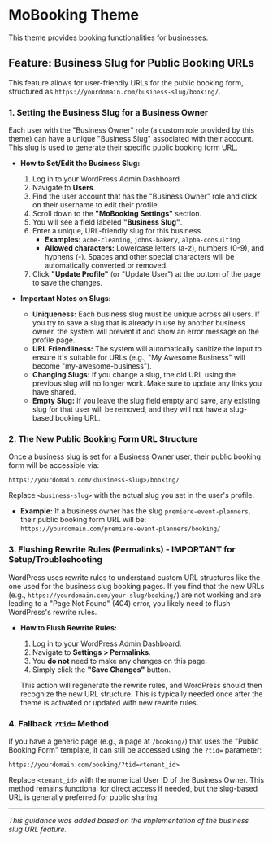 # MoBooking Theme

This theme provides booking functionalities for businesses.

## Feature: Business Slug for Public Booking URLs

This feature allows for user-friendly URLs for the public booking form, structured as `https://yourdomain.com/business-slug/booking/`.

### 1. Setting the Business Slug for a Business Owner

Each user with the "Business Owner" role (a custom role provided by this theme) can have a unique "Business Slug" associated with their account. This slug is used to generate their specific public booking form URL.

*   **How to Set/Edit the Business Slug:**
    1.  Log in to your WordPress Admin Dashboard.
    2.  Navigate to **Users**.
    3.  Find the user account that has the "Business Owner" role and click on their username to edit their profile.
    4.  Scroll down to the **"MoBooking Settings"** section.
    5.  You will see a field labeled **"Business Slug"**.
    6.  Enter a unique, URL-friendly slug for this business.
        *   **Examples:** `acme-cleaning`, `johns-bakery`, `alpha-consulting`
        *   **Allowed characters:** Lowercase letters (a-z), numbers (0-9), and hyphens (-). Spaces and other special characters will be automatically converted or removed.
    7.  Click **"Update Profile"** (or "Update User") at the bottom of the page to save the changes.

*   **Important Notes on Slugs:**
    *   **Uniqueness:** Each business slug must be unique across all users. If you try to save a slug that is already in use by another business owner, the system will prevent it and show an error message on the profile page.
    *   **URL Friendliness:** The system will automatically sanitize the input to ensure it's suitable for URLs (e.g., "My Awesome Business" will become "my-awesome-business").
    *   **Changing Slugs:** If you change a slug, the old URL using the previous slug will no longer work. Make sure to update any links you have shared.
    *   **Empty Slug:** If you leave the slug field empty and save, any existing slug for that user will be removed, and they will not have a slug-based booking URL.

### 2. The New Public Booking Form URL Structure

Once a business slug is set for a Business Owner user, their public booking form will be accessible via:

`https://yourdomain.com/<business-slug>/booking/`

Replace `<business-slug>` with the actual slug you set in the user's profile.

*   **Example:** If a business owner has the slug `premiere-event-planners`, their public booking form URL will be:
    `https://yourdomain.com/premiere-event-planners/booking/`

### 3. Flushing Rewrite Rules (Permalinks) - IMPORTANT for Setup/Troubleshooting

WordPress uses rewrite rules to understand custom URL structures like the one used for the business slug booking pages. If you find that the new URLs (e.g., `https://yourdomain.com/your-slug/booking/`) are not working and are leading to a "Page Not Found" (404) error, you likely need to flush WordPress's rewrite rules.

*   **How to Flush Rewrite Rules:**
    1.  Log in to your WordPress Admin Dashboard.
    2.  Navigate to **Settings > Permalinks**.
    3.  You **do not** need to make any changes on this page.
    4.  Simply click the **"Save Changes"** button.

    This action will regenerate the rewrite rules, and WordPress should then recognize the new URL structure. This is typically needed once after the theme is activated or updated with new rewrite rules.

### 4. Fallback `?tid=` Method

If you have a generic page (e.g., a page at `/booking/`) that uses the "Public Booking Form" template, it can still be accessed using the `?tid=` parameter:

`https://yourdomain.com/booking/?tid=<tenant_id>`

Replace `<tenant_id>` with the numerical User ID of the Business Owner. This method remains functional for direct access if needed, but the slug-based URL is generally preferred for public sharing.

---
*This guidance was added based on the implementation of the business slug URL feature.*
